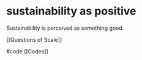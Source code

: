 # sustainability as positive
Sustainability is perceived as something good.

[[Questions of Scale]]

#code [[Codes]]